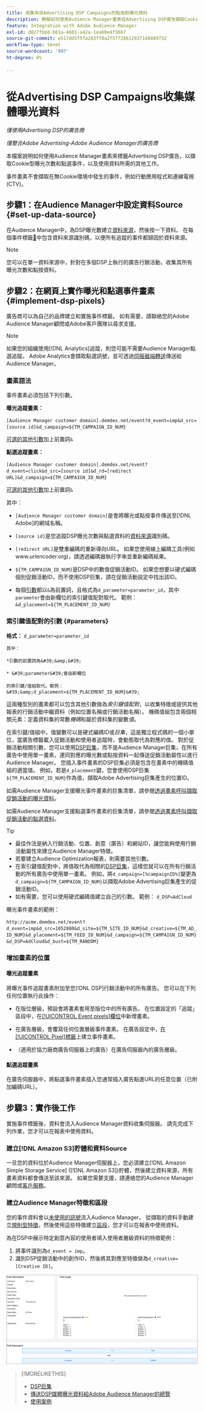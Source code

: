 ```yaml
---
title: 收集來自Advertising DSP Campaigns的點按和曝光資料
description: 瞭解如何使用Audience Manager畫素從Advertising DSP廣告擷取Cookie型曝光次數和點選事件
feature: Integration with Adobe Audience Manager
exl-id: d827fbb8-b61a-4601-a42a-1ea60e4f36b7
source-git-commit: e517dd5f5fa283ff8a2f57728612937148889732
workflow-type: tm+mt
source-wordcount: '997'
ht-degree: 0%

---
```


# 從Advertising DSP Campaigns收集媒體曝光資料

*僅使用Advertising DSP的廣告商*

*僅整合Adobe Advertising-Adobe Audience Manager的廣告商*

本檔案說明如何使用Audience Manager畫素來標籤Advertising DSP廣告，以擷取Cookie型曝光次數和點選事件，以及使用資料所需的其他工作。

事件畫素不會擷取在無Cookie環境中發生的事件，例如行動應用程式和連線電視(CTV)。

## 步驟1：在Audience Manager中設定資料Source {#set-up-data-source}

在Audience Manager中，為DSP曝光數建立[資料來源](https://experienceleague.adobe.com/docs/audience-manager/user-guide/features/data-sources/datasources-list-and-settings.html)，然後按一下資料。 在每個事件標籤[&#128279;](#implement-dsp-pixels)中包含資料來源識別碼，以便所有追蹤的事件都歸因於資料來源。

>[!NOTE]
> 您可以在單一資料來源中，針對在多個DSP上執行的廣告行銷活動，收集其所有曝光次數和點按資料。

## 步驟2：在網頁上實作曝光和點選事件畫素 {#implement-dsp-pixels}

廣告商可以為自己的品牌建立和實施事件標籤。 如有需要，請聯絡您的Adobe Audience Manager顧問或Adobe客戶團隊以尋求支援。

>[!NOTE]
>
>如果您的組織使用[!DNL Analytics]追蹤，則您可能不需要Audience Manager點選追蹤。 Adobe Analytics會擷取點選訊號，並可透過[伺服器端轉送](https://experienceleague.adobe.com/docs/analytics/admin/admin-tools/server-side-forwarding/ssf.html)傳送給Audience Manager。

### 畫素語法

事件畫素必須包括下列引數。

**曝光追蹤畫素：**

`[Audience Manager customer domain].demdex.net/event?d_event=imp&d_src=[source id]&d_campaign=${TM_CAMPAIGN_ID_NUM}`

[可選的其他引數](#parameters)加上前置詞`&`

**點選追蹤畫素：**

`[Audience Manager customer domain].demdex.net/event?d_event=click&d_src=[source id]&d_rd=[redirect URL]&d_campaign=${TM_CAMPAIGN_ID_NUM}`

[可選的其他引數](#parameters)加上前置詞`&`

其中：

* `[Audience Manager customer domain]`是會將曝光或點按事件傳送至[!DNL Adobe]的網域名稱。

* `[source id]`是您追蹤DSP曝光次數與點選資料的[資料來源](#set-up-data-source)識別碼。

* `[redirect URL]`是雙重編碼的重新導向URL。 如果您使用線上編碼工具(例如www.urlencoder.org)，請透過編碼器執行字串並重新編碼結果。

* `${TM_CAMPAIGN_ID_NUM}`是DSP中的數值促銷活動ID。 如果您想要以硬式編碼個別促銷活動ID，而不使用DSP巨集，請在促銷活動設定中找出該ID。

* 每個[引數](#key-value-pairs)都以`&`為前置詞，且格式為`d_parameter=parameter_id`，其中`parameter`會由新欄位的索引鍵值配對取代。 範例： `&d_placement=${TM_PLACEMENT_ID_NUM}`

### 索引鍵值配對的引數 {#parameters}

**格式：** `d_parameter=parameter_id`

    其中：
    
    *引數的前置詞為&#39;&amp;&#39;
    
    * &#39;parameter&#39;會由新欄位
    
    的索引鍵/值組取代。範例： &#39;&amp;d_placement=${TM_PLACEMENT_ID_NUM}&#39;

這兩種型別的畫素都可以包含其他引數做為&#x200B;*索引鍵值配對*，以收集特徵或提供其他報表的行銷活動中繼資料（例如位置名稱或行銷活動名稱）。 機碼值組包含兩個相關元素：定義資料集的常數&#x200B;*機碼*&#x200B;和屬於資料集的變數&#x200B;*值*。

在索引鍵/值組中，值變數可以是硬式編碼ID或&#x200B;*巨集*，這是獨立程式碼的一個小單位，當廣告標籤載入促銷活動和使用者追蹤時，會動態取代為對應的值。 對於促銷活動相關引數，您可以使用[DSP巨集](/help/dsp/campaign-management/macros.md)，而不是Audience Manager巨集，在所有廣告中使用單一畫素，連同對應的曝光數或點按資料一起傳送促銷活動屬性以進行Audience Manager。 您插入事件畫素的DSP巨集必須是包含在畫素中的機碼值組的適當值。 例如，若是`d_placement`鍵，您會使用DSP巨集`${TM_PLACEMENT_ID_NUM}`作為值，擷取Adobe Advertising巨集產生的位置ID。

如需Audience Manager支援曝光事件畫素的巨集清單，請參閱[透過畫素呼叫擷取促銷活動的曝光資料](https://experienceleague.adobe.com/docs/audience-manager/user-guide/implementation-integration-guides/media-data-integration/impression-data-pixels.html#supported-key-value-pairs)。

如需Audience Manager支援點選事件畫素的巨集清單，請參閱[透過畫素呼叫擷取促銷活動的點選資料](https://experienceleague.adobe.com/docs/audience-manager/user-guide/implementation-integration-guides/media-data-integration/click-data-pixels.html)。

>[!TIP]
>
>* 最佳作法是納入行銷活動、位置、創意（廣告）和網站ID，讓您能夠使用行銷活動屬性來建立Audience Manager特徵。
>* 若要建立Audience Optimization報表，則需要其他引數。
>* 在索引鍵值配對中，將值取代為相關的[DSP巨集](/help/dsp/campaign-management/macros.md)，這樣您就可以在所有行銷活動的所有廣告中使用單一畫素。 例如，將`d_campaign=[%campaignID%]`變更為`d_campaign=${TM_CAMPAIGN_ID_NUM}`以擷取Adobe Advertising巨集產生的促銷活動ID。
>* 如有需要，您可以使用硬式編碼值建立自己的引數。 範例： `d_DSP=AdCloud`

曝光事件畫素的範例：

`http://acme.demdex.net/event?d_event=imp&d_src=1052880&d_site=${TM_SITE_ID_NUM}&d_creative=${TM_AD_ID_NUM}&d_placement=${TM_FEED_ID_NUM}&d_campaign=${TM_CAMPAIGN_ID_NUM}&d_DSP=AdCloud&d_bust=${TM_RANDOM}`

### 增加畫素的位置

#### 曝光追蹤畫素

將曝光事件追蹤畫素附加至您[!DNL DSP]行銷活動中的所有廣告。 您可以在下列任何位置執行此操作：

* 在版位層級，預設會將畫素套用至版位中的所有廣告。 在位置設定的「追蹤」區段中，在[[!UICONTROL Event pixels]欄位](/help/dsp/campaign-management/placements/placement-settings.md)中新增畫素。

* 在廣告層級，會覆寫任何位置層級事件畫素。 在廣告設定中，[在[!UICONTROL Pixel]標籤](/help/dsp/campaign-management/ads/ad-edit.md)上建立事件畫素。

* （適用於協力廠商廣告伺服器上的廣告）在廣告伺服器內的廣告層級。

#### 點選追蹤畫素

在廣告伺服器中，將點選事件畫素插入您通常插入廣告點進URL的任意位置（已附加編碼URL）。

## 步驟3：實作後工作

實施事件標籤後，資料會流入Audience Manager資料收集伺服器。 請先完成下列作業，您才可以在報表中使用資料。

### 建立[!DNL Amazon S3]貯體和資料Source

一旦您的資料位於Audience Manager伺服器上，您必須建立[!DNL Amazon Simple Storage Service] ([!DNL Amazon S3])貯體，然後建立資料來源，所有畫素資料都會傳送至該來源。 如果您需要支援，請連絡您的Audience Manager顧問或[客戶服務](https://experienceleague.adobe.com/docs/audience-manager/user-guide/help-and-legal/help-legal-contact.html)。

### 建立Audience Manager特徵和區段

您的事件資料會以[未使用的訊號](https://experienceleague.adobe.com/docs/audience-manager/user-guide/reporting/interactive-and-overlap-reports/unused-signals.html)流入Audience Manager。 從擷取的資料手動建立[規則型特徵](https://experienceleague.adobe.com/docs/audience-manager/user-guide/features/traits/trait-builder/create-onboarded-rule-based-traits.html)，然後使用這些特徵建立[區段](https://experienceleague.adobe.com/docs/audience-manager/user-guide/features/segments/segments-purpose.html)，您才可以在報表中使用資料。

為在DSP中展示特定創意內容的使用者填入使用者層級資料的特徵範例：

1. 將事件識別為`d_event = imp`。
1. 識別DSP促銷活動中的創作ID，然後將其對應至特徵做為`d_creative=[Creative ID]`。

![特徵建立畫面](/help/dsp/assets/aa-trait.png)

>[!MORELIKETHIS]
>
>* [DSP巨集](/help/dsp/campaign-management/macros.md)
>* [傳送DSP媒體曝光資料給Adobe Audience Manager的總覽](overview.md)
>* [使用案例](use-cases.md)
